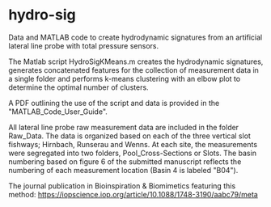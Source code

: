 # hydro-sig
Data and MATLAB code to create hydrodynamic signatures from an artificial lateral line probe with total pressure sensors.

The Matlab script HydroSigKMeans.m creates the hydrodynamic signatures, generates concatenated features for the collection of measurement data in a single folder and performs k-means clustering with an elbow plot to determine the optimal number of clusters.

A PDF outlining the use of the script and data is provided in the "MATLAB_Code_User_Guide".

All lateral line probe raw measurement data are included in the folder Raw_Data. The data is organized based on each of the three vertical slot fishways; Hirnbach, Runserau and Wenns. At each site, the measurements were segregated into two folders, Pool_Cross-Sections or Slots. The basin numbering based on figure 6 of the submitted manuscript reflects the numbering of each measurement location (Basin 4 is labeled "B04").

The journal publication in Bioinspiration & Biomimetics featuring this method: 
https://iopscience.iop.org/article/10.1088/1748-3190/aabc79/meta
